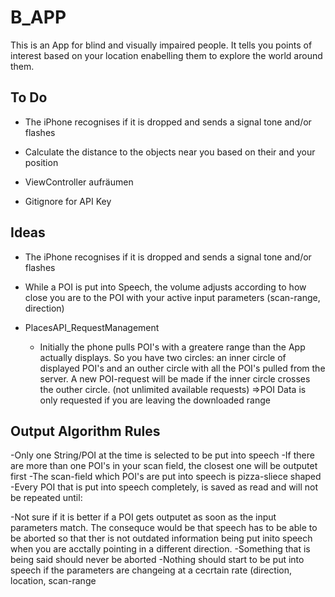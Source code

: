 # B_APP

This is an App for blind and visually impaired people. 
It tells you points of interest based on your location enabelling them to explore the world around them.

## To Do

- The iPhone recognises if it is dropped and sends a signal tone and/or flashes

- Calculate the distance to the objects near you based on their and your position

- ViewController aufräumen

- Gitignore for API Key

## Ideas

- The iPhone recognises if it is dropped and sends a signal tone and/or flashes

- While a POI is put into Speech, the volume adjusts according to how close you are to the POI with your active input parameters (scan-range, direction)

- PlacesAPI_RequestManagement
  - Initially the phone pulls POI's with a greatere range than the App actually displays. 
  So you have two circles: an inner circle of displayed POI's and an outher circle with all the POI's pulled from the server.
  A new POI-request will be made if the inner circle crosses the outher circle. (not unlimited available requests)
  =>POI Data is only requested if you are leaving the downloaded range

## Output Algorithm Rules
-Only one String/POI at the time is selected to be put into speech
-If there are more than one POI's in your scan field, the closest one will be outputet first
-The scan-field which POI's are put into speech is pizza-sliece shaped
-Every POI that is put into speech completely, is saved as read and will not be repeated until:

-Not sure if it is better if a POI gets outputet as soon as the input parameters match. The consequce would be that speech has to be able to be aborted so that ther is not outdated information being put inito speech when you are acctally pointing in a different direction.
  -Something that is being said should never be aborted
  -Nothing should start to be put into speech if the parameters are changeing at a cecrtain rate (direction, location, scan-range


